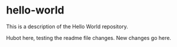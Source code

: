 # hello-world
This is a description of the Hello World repository.

Hubot here, testing the readme file changes. New changes go here.

